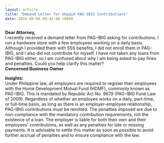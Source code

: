 ```yaml
---
layout: article
title: "Demand Letter for Unpaid PAG-IBIG Contributions"
date: 2024-09-06 09:42:40 +0800
---
```


<p><strong>Dear Attorney,</strong><br>I recently received a demand letter from PAG-IBIG asking for contributions. I run a hardware store with a few employees working on a daily basis. Although I provided them with SSS benefits, I did not enroll them in PAG-IBIG, and I also did not contribute for myself. I have not taken any loans from PAG-IBIG either, so I am confused about why I am being asked to pay fines and penalties. Could you help clarify this matter?<br><strong>Concerned Business Owner</strong></p><p><strong>Insights:</strong><br>Under Philippine law, all employers are required to register their employees with the Home Development Mutual Fund (HDMF), commonly known as PAG-IBIG. This is mandated by Republic Act No. 9679 (PAG-IBIG Fund Law of 2009). Regardless of whether an employee works on a daily, part-time, or full-time basis, as long as there is an employer-employee relationship, PAG-IBIG contributions must be remitted. The penalties imposed are due to non-compliance with the mandatory contribution requirements, not the existence of a loan. The employer is liable for both their own and their employees' contributions, as well as any penalties for late or missing payments. It is advisable to settle this matter as soon as possible to avoid further accrual of penalties and to ensure compliance with the law.</p>